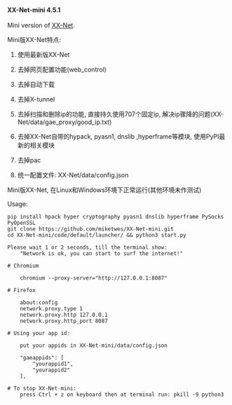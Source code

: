 #### XX-Net-mini 4.5.1
Mini version of [XX-Net](https://github.com/XX-net/XX-Net).

Mini版XX-Net特点:

1. 使用最新版XX-Net

2. 去掉网页配置功能(web_control)

3. 去掉自动下载

4. 去掉X-tunnel

5. 去掉扫描和删除ip的功能, 直接持久使用707个固定ip, 解决ip骤降的问题(XX-Net/data/gae_proxy/good_ip.txt)

6. 去掉XX-Net自带的hypack, pyasn1, dnslib ,hyperframe等模块, 使用PyPI最新的相关模块

7. 去掉pac

8. 统一配置文件: XX-Net/data/config.json

Mini版XX-Net, 在Linux和Windows环境下正常运行(其他环境未作测试)

Usage: 
    
    pip install hpack hyper cryptography pyasn1 dnslib hyperframe PySocks PyOpenSSL
    git clone https://github.com/miketwes/XX-Net-mini.git
    cd XX-Net-mini/code/default/launcher/ && python3 start.py
    
    Please wait 1 or 2 seconds, till the terminal show:
        "Network is ok, you can start to surf the internet!"
    
    # Chromium

        chromium --proxy-server="http://127.0.0.1:8087"
    
    # Firefox 
    
        about:config
        network.proxy.type 1     
        network.proxy.http 127.0.0.1
        network.proxy.http_port 8087
   
    # Using your app id:
    
        put your appids in XX-Net-mini/data/config.json
    
        "gaeappids": [
            "yourappid1",
            "yourappid2"
        ],

    # To stop XX-Net-mini:
        press Ctrl + z on keyboard then at terminal run: pkill -9 python3
